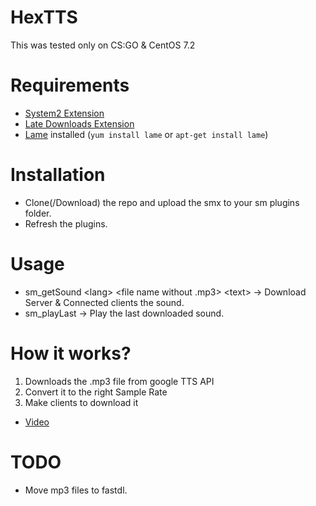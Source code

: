 # HexTTS
This was tested only on CS:GO & CentOS 7.2

# Requirements
 * [System2 Extension](https://forums.alliedmods.net/showthread.php?t=146019)
 * [Late Downloads Extension](https://forums.alliedmods.net/showthread.php?t=305153)
 *  [Lame](http://lame.sourceforge.net/about.php) installed (`yum install lame` or `apt-get install lame`)

# Installation
 * Clone(/Download) the repo and upload the smx to your sm plugins folder.
 * Refresh the plugins.
 
# Usage
 * sm_getSound \<lang\> \<file name without .mp3\> \<text\> -> Download Server & Connected clients the sound.
 * sm_playLast -> Play the last downloaded sound.
 
# How it works?
 1. Downloads the .mp3 file from google TTS API
 2. Convert it to the right Sample Rate
 3. Make clients to download it
 * [Video](https://youtu.be/A3egPTy9hhA)
 
# TODO
 * Move mp3 files to fastdl.
 
